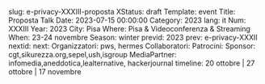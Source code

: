 slug: e-privacy-XXXIII-proposta
XStatus: draft
Template: event
Title: Proposta Talk
Date: 2023-07-15 00:00:00
Category: 2023
lang: it
Num: XXXIII
Year: 2023
City: Pisa
Where: Pisa & Videoconferenza & Streaming
When: 23-24 novembre
Season: winter
previd: 2023
prev: e-privacy-XXXII
nextid:
next:
Organizzatori: pws, hermes
Collaboratori: 
Patrocini: 
Sponsor: cgt,sikurezza.org,sepel,ush,isgroup
MediaPartner: infomedia,aneddotica,lealternative, hackerjournal
timeline: 20 ottobre | 27 ottobre | 17 novembre

<script type="text/javascript" src="//pws.xed.it/form/generate.js?id=22"></script>
